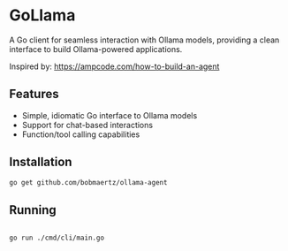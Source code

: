 # GoLlama

A Go client for seamless interaction with Ollama models, providing a clean interface to build Ollama-powered applications.

Inspired by: https://ampcode.com/how-to-build-an-agent


## Features

- Simple, idiomatic Go interface to Ollama models
- Support for chat-based interactions
- Function/tool calling capabilities

## Installation

```bash
go get github.com/bobmaertz/ollama-agent

```

## Running 

```bash 

go run ./cmd/cli/main.go

```
